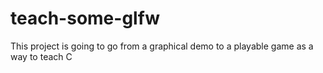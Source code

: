 # teach-some-glfw
This project is going to go from a graphical demo to a playable game as a way to teach C
